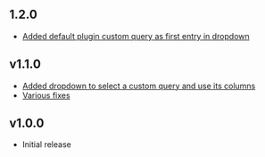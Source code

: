 ## 1.2.0
* [Added default plugin custom query as first entry in dropdown](https://github.com/famiprog/redmine_last_seen_issues/pull/6)

## v1.1.0

* [Added dropdown to select a custom query and use its columns](https://github.com/famiprog/redmine_last_seen_issues/pull/4)
* [Various fixes](https://github.com/famiprog/redmine_last_seen_issues/pull/5)

## v1.0.0

* Initial release

